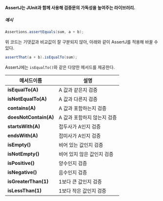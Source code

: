 **AssertJ는 JUnit과 함께 사용해 검증문의 가독성을 높여주는 라이브러리.**

##### 예시
```java
Assertions.assertEquals(sum, a + b); 
```
위 코드는 기댓값과 비교값이 잘 구분되지 않아, 아래와 같이 AssertJ를 적용해 바꿀 수 있다.
```java
assertThat(a + b).isEqualTo(sum);
```
AssertJ에는 `isEqualTo()`와 같은 다양한 메서드를 제공한다. 

| 메서드이름             | 설명               |
|-------------------|------------------|
| **isEqualTo(A)**      | A 값과 같은지 검증      |
| **isNotEqualTo(A)**   | A 값과 다른지 검증      |
| **contains(A)**       | A 값과 포함하는지 검증    |
| **doesNotContain(A)** | A 값과 포함하지 않는지 검증 |
| **startsWith(A)**     | 접두사가 A인지 검증      |
| **endsWith(A)**       | 접미사가 A인지 검증      |
| **isEmpty()**         | 비어 있는 값인지 검증     |
| **isNotEmpty()**      | 비어 있지 않은 값인지 검증  |
| **isPositive()**      | 양수인지 검증          |
| **isNegative()**      | 음수인지 검증          |
| **isGreaterThan(1)**  | 1보다 큰 값인지 검증     |
| **isLessThan(1)**     | 1보다 작은 값인지 검증    |
